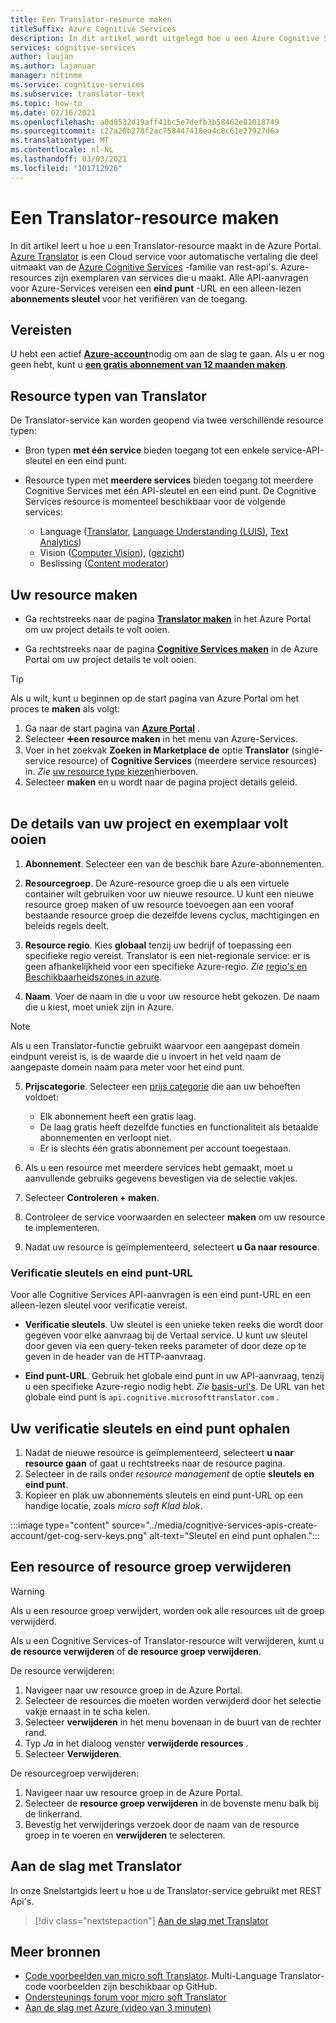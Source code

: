 ```yaml
---
title: Een Translator-resource maken
titleSuffix: Azure Cognitive Services
description: In dit artikel wordt uitgelegd hoe u een Azure Cognitive Services Translator-resource maakt en een abonnements sleutel en eind punt-URL ontvangt.
services: cognitive-services
author: laujan
ms.author: lajanuar
manager: nitinme
ms.service: cognitive-services
ms.subservice: translator-text
ms.topic: how-to
ms.date: 02/16/2021
ms.openlocfilehash: a0d8532d19aff41bc5e7defb3b58462e81018749
ms.sourcegitcommit: c27a20b278f2ac758447418ea4c8c61e27927d6a
ms.translationtype: MT
ms.contentlocale: nl-NL
ms.lasthandoff: 03/03/2021
ms.locfileid: "101712926"
---
```

# <a name="create-a-translator-resource"></a>Een Translator-resource maken

In dit artikel leert u hoe u een Translator-resource maakt in de Azure Portal. [Azure Translator](translator-info-overview.md) is een Cloud service voor automatische vertaling die deel uitmaakt van de [Azure Cognitive Services](../what-are-cognitive-services.md) -familie van rest-api's. Azure-resources zijn exemplaren van services die u maakt. Alle API-aanvragen voor Azure-Services vereisen een **eind punt** -URL en een alleen-lezen **abonnements sleutel** voor het verifiëren van de toegang.

## <a name="prerequisites"></a>Vereisten

U hebt een actief [**Azure-account**](https://azure.microsoft.com/free/cognitive-services/)nodig om aan de slag te gaan.  Als u er nog geen hebt, kunt u [**een gratis abonnement van 12 maanden maken**](https://azure.microsoft.com/free/).

## <a name="translator-resource-types"></a>Resource typen van Translator

De Translator-service kan worden geopend via twee verschillende resource typen:

* Bron typen **met één service** bieden toegang tot een enkele service-API-sleutel en een eind punt.  

* Resource typen met **meerdere services** bieden toegang tot meerdere Cognitive Services met één API-sleutel en een eind punt. De Cognitive Services resource is momenteel beschikbaar voor de volgende services:
  * Language ([Translator](../translator/translator-info-overview.md), [Language Understanding (LUIS)](../luis/what-is-luis.md), [Text Analytics](../text-analytics/overview.md))  
  * Vision ([Computer Vision](../computer-vision/overview.md)), ([gezicht](../face/overview.md))  
  * Beslissing ([Content moderator](../content-moderator/overview.md))  

## <a name="create-your-resource"></a>Uw resource maken

* Ga rechtstreeks naar de pagina [**Translator maken**](https://ms.portal.azure.com/#create/Microsoft.CognitiveServicesTextTranslation) in het Azure Portal om uw project details te volt ooien.

* Ga rechtstreeks naar de pagina [**Cognitive Services maken**](https://ms.portal.azure.com/#create/Microsoft.CognitiveServicesAllInOne) in de Azure Portal om uw project details te volt ooien.

>[!TIP]
>Als u wilt, kunt u beginnen op de start pagina van Azure Portal om het proces te **maken** als volgt:
>
> 1. Ga naar de start pagina van [**Azure Portal**](https://ms.portal.azure.com/#home) .
> 1. Selecteer ➕**een resource maken**  in het menu van Azure-Services.
>1. Voer in het zoekvak **Zoeken in Marketplace de** optie **Translator** (single-service resource) of **Cognitive Services** (meerdere service resources) in.  *Zie* [uw resource type kiezen](#create-your-resource)hierboven.
> 1. Selecteer **maken** en u wordt naar de pagina project details geleid.
><br/><br/>

## <a name="complete-your-project-and-instance-details"></a>De details van uw project en exemplaar volt ooien

1. **Abonnement**. Selecteer een van de beschik bare Azure-abonnementen.

1. **Resourcegroep**. De Azure-resource groep die u als een virtuele container wilt gebruiken voor uw nieuwe resource. U kunt een nieuwe resource groep maken of uw resource toevoegen aan een vooraf bestaande resource groep die dezelfde levens cyclus, machtigingen en beleids regels deelt.

1. **Resource regio**. Kies **globaal** tenzij uw bedrijf of toepassing een specifieke regio vereist. Translator is een niet-regionale service: er is geen afhankelijkheid voor een specifieke Azure-regio. *Zie* [regio's en Beschikbaarheidszones in azure](../../availability-zones/az-overview.md).

1. **Naam**. Voer de naam in die u voor uw resource hebt gekozen. De naam die u kiest, moet uniek zijn in Azure.

> [!NOTE]
> Als u een Translator-functie gebruikt waarvoor een aangepast domein eindpunt vereist is, is de waarde die u invoert in het veld naam de aangepaste domein naam para meter voor het eind punt.

5. **Prijscategorie**. Selecteer een [prijs categorie](https://azure.microsoft.com/pricing/details/cognitive-services/translator) die aan uw behoeften voldoet:

   * Elk abonnement heeft een gratis laag.
   * De laag gratis heeft dezelfde functies en functionaliteit als betaalde abonnementen en verloopt niet.
   * Er is slechts één gratis abonnement per account toegestaan.</li></ul>

1. Als u een resource met meerdere services hebt gemaakt, moet u aanvullende gebruiks gegevens bevestigen via de selectie vakjes.

1. Selecteer **Controleren + maken**.

1. Controleer de service voorwaarden en selecteer **maken** om uw resource te implementeren.

1. Nadat uw resource is geïmplementeerd, selecteert **u Ga naar resource**.

### <a name="authentication-keys-and-endpoint-url"></a>Verificatie sleutels en eind punt-URL

Voor alle Cognitive Services API-aanvragen is een eind punt-URL en een alleen-lezen sleutel voor verificatie vereist.

* **Verificatie sleutels**. Uw sleutel is een unieke teken reeks die wordt door gegeven voor elke aanvraag bij de Vertaal service. U kunt uw sleutel door geven via een query-teken reeks parameter of door deze op te geven in de header van de HTTP-aanvraag.

* **Eind punt-URL**. Gebruik het globale eind punt in uw API-aanvraag, tenzij u een specifieke Azure-regio nodig hebt. *Zie* [basis-url's](reference/v3-0-reference.md#base-urls). De URL van het globale eind punt is `api.cognitive.microsofttranslator.com` .

## <a name="get-your-authentication-keys-and-endpoint"></a>Uw verificatie sleutels en eind punt ophalen

1. Nadat de nieuwe resource is geïmplementeerd, selecteert **u naar resource gaan** of gaat u rechtstreeks naar de resource pagina.
1. Selecteer in de rails onder *resource management* de optie **sleutels en eind punt**.
1. Kopieer en plak uw abonnements sleutels en eind punt-URL op een handige locatie, zoals *micro soft Klad blok*.

:::image type="content" source="../media/cognitive-services-apis-create-account/get-cog-serv-keys.png" alt-text="Sleutel en eind punt ophalen.":::

## <a name="how-to-delete-a--resource-or-resource-group"></a>Een resource of resource groep verwijderen

> [!Warning]
> Als u een resource groep verwijdert, worden ook alle resources uit de groep verwijderd.

Als u een Cognitive Services-of Translator-resource wilt verwijderen, kunt u **de resource verwijderen** of **de resource groep verwijderen**.

De resource verwijderen:

1. Navigeer naar uw resource groep in de Azure Portal.
1. Selecteer de resources die moeten worden verwijderd door het selectie vakje ernaast in te scha kelen.
1. Selecteer **verwijderen** in het menu bovenaan in de buurt van de rechter rand.
1. Typ *Ja* in het dialoog venster **verwijderde resources** .
1. Selecteer **Verwijderen**.

De resourcegroep verwijderen:

1. Navigeer naar uw resource groep in de Azure Portal.
1. Selecteer de **resource groep verwijderen** in de bovenste menu balk bij de linkerrand.
1. Bevestig het verwijderings verzoek door de naam van de resource groep in te voeren en **verwijderen** te selecteren.

## <a name="how-to-get-started-with-translator"></a>Aan de slag met Translator

In onze Snelstartgids leert u hoe u de Translator-service gebruikt met REST Api's.

> [!div class="nextstepaction"]
> [Aan de slag met Translator](quickstart-translator.md)

## <a name="more-resources"></a>Meer bronnen

* [Code voorbeelden van micro soft Translator](https://github.com/MicrosoftTranslator).  Multi-Language Translator-code voorbeelden zijn beschikbaar op GitHub.
* [Ondersteunings forum voor micro soft Translator](https://www.aka.ms/TranslatorForum)
* [Aan de slag met Azure (video van 3 minuten)](https://azure.microsoft.com/get-started/?b=16.24)